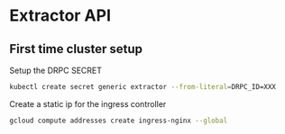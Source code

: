 # Extractor API

## First time cluster setup

Setup the DRPC SECRET
```bash
kubectl create secret generic extractor --from-literal=DRPC_ID=XXX
```

Create a static ip for the ingress controller
```bash
gcloud compute addresses create ingress-nginx --global
```
